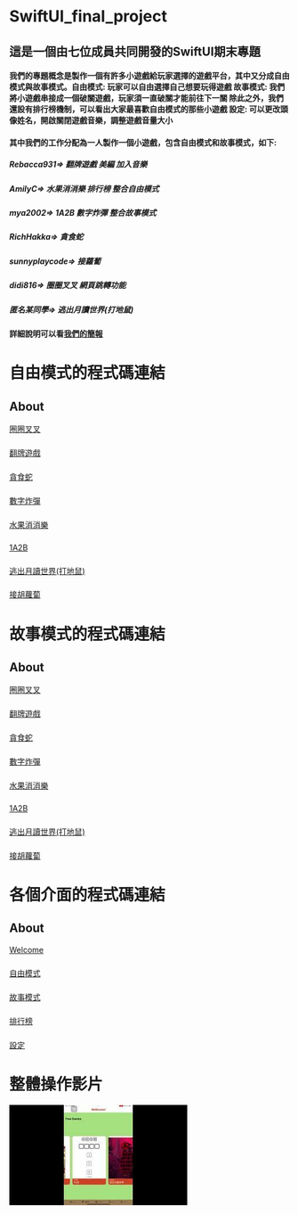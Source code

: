 # SwiftUI_final_project
## 這是一個由七位成員共同開發的SwiftUI期末專題
#### 我們的專題概念是製作一個有許多小遊戲給玩家選擇的遊戲平台，其中又分成自由模式與故事模式。自由模式: 玩家可以自由選擇自己想要玩得遊戲 故事模式: 我們將小遊戲串接成一個破關遊戲，玩家須一直破關才能前往下一關 除此之外，我們還設有排行榜機制，可以看出大家最喜歡自由模式的那些小遊戲  設定: 可以更改頭像姓名，開啟關閉遊戲音樂，調整遊戲音量大小
#### 其中我們的工作分配為一人製作一個小遊戲，包含自由模式和故事模式，如下: 
##### Rebacca931=> 翻牌遊戲 美編 加入音樂
##### AmilyC=> 水果消消樂 排行榜 整合自由模式
##### mya2002=> 1A2B 數字炸彈 整合故事模式
##### RichHakka=> 貪食蛇
##### sunnyplaycode=> 接蘿蔔
##### didi816=> 圈圈叉叉 網頁跳轉功能
##### 匿名某同學=> 逃出月讀世界(打地鼠)
#### 詳細說明可以看[我們的簡報](https://github.com/AmilyC/SwiftUI_final_project/blob/main/swiftUIfinal.pdf)
# 自由模式的程式碼連結
## About 
[圈圈叉叉](https://github.com/AmilyC/SwiftUI_final_project/blob/main/ooxxView.md)
###
[翻牌遊戲](https://github.com/AmilyC/SwiftUI_final_project/blob/main/flipCardFree.md)
###
[貪食蛇](https://github.com/AmilyC/SwiftUI_final_project/blob/main/snakeView.md)
###
[數字炸彈](https://github.com/AmilyC/SwiftUI_final_project/blob/main/FreeGameBomb.md)
###
[水果消消樂](https://github.com/AmilyC/SwiftUI_final_project/blob/main/FreeGameFruit.md)
###
[1A2B](https://github.com/AmilyC/SwiftUI_final_project/blob/main/oneAtwoB.md)
###
[逃出月讀世界(打地鼠)](https://github.com/AmilyC/SwiftUI_final_project/blob/main/FreeGameBonk.md)
###
[接胡蘿蔔](https://github.com/AmilyC/SwiftUI_final_project/blob/main/FreeGameCarrot.md)
# 故事模式的程式碼連結
## About
[圈圈叉叉](https://github.com/AmilyC/SwiftUI_final_project/blob/main/ooxxstory.md)
###
[翻牌遊戲](https://github.com/AmilyC/SwiftUI_final_project/blob/main/Flipcard.md)
###
[貪食蛇](https://github.com/AmilyC/SwiftUI_final_project/blob/main/snakeStoryView.md)
###
[數字炸彈](https://github.com/AmilyC/SwiftUI_final_project/blob/main/Bomb.md)
###
[水果消消樂](https://github.com/AmilyC/SwiftUI_final_project/blob/main/Crash.md)
###
[1A2B](https://github.com/AmilyC/SwiftUI_final_project/blob/main/ab.md)
###
[逃出月讀世界(打地鼠)](https://github.com/AmilyC/SwiftUI_final_project/blob/main/bonk.md)
###
[接胡蘿蔔](https://github.com/AmilyC/SwiftUI_final_project/blob/main/catchFruit.md)
# 各個介面的程式碼連結
## About
[Welcome](https://github.com/AmilyC/SwiftUI_final_project/blob/main/welcome.md)
###
[自由模式](https://github.com/AmilyC/SwiftUI_final_project/blob/main/freeGameView.md)
###
[故事模式](https://github.com/AmilyC/SwiftUI_final_project/blob/main/storyView.md)
###
[排行榜](https://github.com/AmilyC/SwiftUI_final_project/blob/main/Trendview.md)
###
[設定](https://github.com/AmilyC/SwiftUI_final_project/blob/main/Setting.md)

# 整體操作影片
[![IMAGE ALT TEXT](mq2.jpg)](https://youtu.be/uzBHVvmjoug "SwiftUI_final_project")
